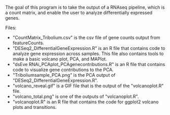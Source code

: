 The goal of this program is to take the output of a RNAseq pipeline, which is a count matrix, and enable the user to analyze differentially expressed genes.

Files:
+ "CountMatrix_Tribolium.csv" is the csv file of gene counts output from featureCounts.
+ "DESeq2_DifferentialGeneExpression.R" is an R file that contains code to analyze gene expression across samples.
      This file also contains tools to make a basic volcano plot, PCA, and MAPlot.
+ "dsEve RNAi_PCAplot_PCAgenecontributions.R" is an R file that contains code to visualize gene contributions to the PCA.
+ "Triboliumsample_PCA.png" is the PCA output of "DESeq2_DifferentialGeneExpression.R".
+ "volcano_reveal.gif" is a GIF file that is the output of the "volcanoplot.R" file.
+ "volcano_total.png" is one of the outputs of "volcanoplot.R".
+ "volcanoplot.R" is an R file that contains the code for ggplot2 volcano plots and transitions.
